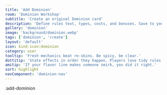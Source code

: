 ```yaml
---
title: 'Add Dominion'
room: 'Dominion Workshop'
subtitle: 'Create an original Dominion card'
description: 'Define rules text, types, costs, and bonuses. Save to your set.'
gallery: 'dominion'
image: 'background/dominion.webp'
tags: ['dominion', 'create']
layout: 'default'
icon: kind-icon:dominion
category: user
tooltip: 'Fresh mechanics beat re-skins. Be spicy, be clear.'
dottitip: 'State effects in order they happen. Players love tidy rules.'
amitip: 'If your flavor line makes someone smirk, you did it right.'
sort: highlight
navComponent: 'dominion-nav'
---
```


:add-dominion
